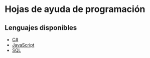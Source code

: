 # Hojas de ayuda de programación

## Lenguajes disponibles

- [C#](csharp.md)
- [JavaScript](javascript.md)
- [SQL](sql.md)